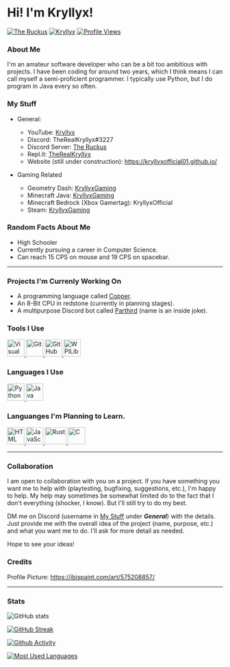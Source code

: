 # Hi! I'm Kryllyx!

[![The Ruckus](https://dcbadge.vercel.app/api/server/MDTF5eGUAC?style=flat&)](https://discord.gg/MDTF5eGUAC) [![Kryllyx](https://img.shields.io/youtube/channel/subscribers/UCCvt5Su0rBOPYp17EptU5Sg?style=flat&label=Subscribers&color=FF0000&logo=YouTube)](https://m.youtube.com/channel/UCCvt5Su0rBOPYp17EptU5Sg) [![Profile Views](https://komarev.com/ghpvc/?username=kryllyxoffical01&style=flat&color=blue&label=Profile%20Views)](https://github.com/kryllyxofficial01)

### About Me
I'm an amateur software developer who can be a bit too ambitious with projects. I have been coding for around two years, which I think means I can call myself a semi-proficient programmer. I typically use Python, but I do program in Java every so often.

<h3 id="my-stuff">My Stuff</h3>

+ General:
  - YouTube: [Kryllyx](https://www.youtube.com/channel/UCCvt5Su0rBOPYp17EptU5Sg/)
  - Discord: TheRealKryllyx#3227
  - Discord Server: [The Ruckus](https://discord.gg/MDTF5eGUAC)
  - Repl.it: [TheRealKryllyx](https://replit.com/@therealkryllyx)
  - Website (still under construction): https://kryllyxofficial01.github.io/

+ Gaming Related
  - Geometry Dash: [KryllyxGaming](https://gdbrowser.com/u/kryllyxgaming)
  - Minecraft Java: [KryllyxGaming](https://namemc.com/profile/KryllyxGaming.1)
  - Minecraft Bedrock (Xbox Gamertag): KryllyxOfficial
  - Steam: [KryllyxGaming](https://steamcommunity.com/id/KryllyxGaming/)

### Random Facts About Me
- High Schooler
- Currently pursuing a career in Computer Science.
- Can reach 15 CPS on mouse and 19 CPS on spacebar.

---

### Projects I'm Currenly Working On
- A programming language called [Copper](https://github.com/copper-lang/copper).
- An 8-Bit CPU in redstone (currently in planning stages).
- A multipurpose Discord bot called [Parthird](https://github.com/kryllyxofficial01/parthird) (name is an inside joke).

### Tools I Use
<p align="left">
<a href="https://code.visualstudio.com/">
  <img src="https://cdn.jsdelivr.net/gh/devicons/devicon/icons/vscode/vscode-original.svg" height="40" width="40" alt="Visual Studio Code">
</a>
<a href="https://git-scm.com/?scrlybrkr=2a887914">
  <img src="https://cdn.jsdelivr.net/gh/devicons/devicon/icons/git/git-plain.svg" height="40" width="40" alt="Git">
</a>
<a href="https://docs.github.com/en/codespaces">
  <img src="https://user-images.githubusercontent.com/97801783/185406328-19ee4420-f497-4fd6-b214-e82c7ffe4fee.png" height="40" width="40" alt="GitHub Codespaces">
</a>
<a href="https://wpilib.org/">
  <img src="https://user-images.githubusercontent.com/97801783/185406854-6c7efe05-8cfa-431b-9653-b1448681850c.png" height="40" width="40" alt="WPILib">
</a>

### Languages I Use
<p align="left">
<a href="https://www.python.org/">
  <img src="https://cdn.jsdelivr.net/gh/devicons/devicon/icons/python/python-original.svg" height="40" width="40" alt="Python">
</a>
<a href="https://www.java.com/en/">
  <img src="https://cdn.jsdelivr.net/gh/devicons/devicon/icons/java/java-original.svg" height="40" width="40" alt="Java">
</a>

### Languanges I'm Planning to Learn.
<p align="left">
<a href="https://html.spec.whatwg.org/multipage/">
  <img src="https://cdn.jsdelivr.net/gh/devicons/devicon/icons/html5/html5-original.svg" height="40" width="40" alt="HTML">
</a>
<a href="https://www.javascript.com/">
  <img src="https://cdn.jsdelivr.net/gh/devicons/devicon/icons/javascript/javascript-original.svg" height="40" width="40" alt="JavaScript">
</a>
<a href="https://www.rust-lang.org/">
  <img src="https://user-images.githubusercontent.com/97801783/182677907-a7fb7c71-f844-4e04-9b06-f380d5cc6a51.png" height="40" width="50" alt="Rust">
</a>
<a href="https://m.youtube.com/watch?v=dQw4w9WgXcQ">
  <img src="https://cdn.jsdelivr.net/gh/devicons/devicon/icons/c/c-original.svg" height="40" width="40" alt="C">
</a>

---

### Collaboration
I am open to collaboration with you on a project. If you have something you want me to help with (playtesting, bugfixing, suggestions, etc.), I'm happy to help. My help may sometimes be somewhat limited do to the fact that I don't everything (shocker, I know). But I'll still try to do my best.

DM me on Discord (username in [My Stuff](#my-stuff) under ***General***) with the details. Just provide me with the overall idea of the project (name, purpose, etc.) and what you want me to do. I'll ask for more detail as needed.

Hope to see your ideas!

### Credits
Profile Picture: https://ibispaint.com/art/575208857/

---

### Stats

![GitHub stats](https://github-readme-stats.vercel.app/api?username=kryllyxofficial01&show_icons=true&theme=react&custom_title=Github%20Stats)

[![GitHub Streak](https://streak-stats.demolab.com?user=kryllyxofficial01&theme=react)](https://git.io/streak-stats)

[![Github Activity](https://activity-graph.herokuapp.com/graph?username=kryllyxofficial01&theme=react-dark)](https://github.com/ashutosh00710/github-readme-activity-graph)

[![Most Used Languages](https://github-readme-stats.vercel.app/api/top-langs/?username=kryllyxofficial01&hide=Dockerfile,HTML&layout=compact&theme=react)](https://github.com/anuraghazra/github-readme-stats)
